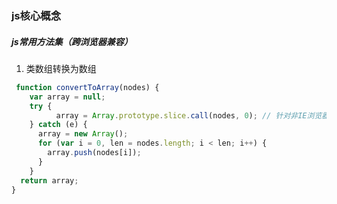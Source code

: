 ### js核心概念

##### js常用方法集（跨浏览器兼容）

1. 类数组转换为数组
``` js
 function convertToArray(nodes) {
    var array = null;
    try {
          array = Array.prototype.slice.call(nodes, 0); // 针对非IE浏览器
    } catch (e) {
      array = new Array();
      for (var i = 0, len = nodes.length; i < len; i++) {
        array.push(nodes[i]);
      }
    }
  return array;
}

```
